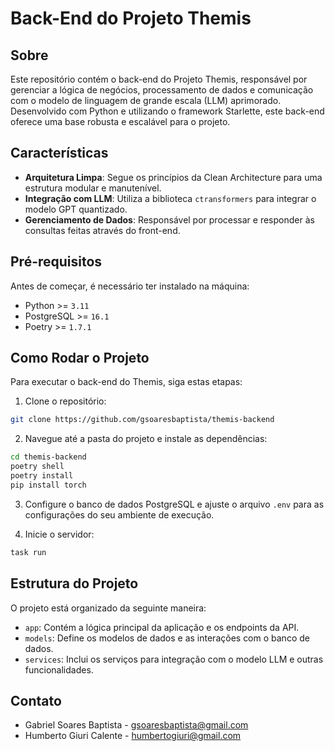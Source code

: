 # Back-End do Projeto Themis

## Sobre

Este repositório contém o back-end do Projeto Themis, responsável por gerenciar a lógica de negócios, processamento de dados e comunicação com o modelo de linguagem de grande escala (LLM) aprimorado. Desenvolvido com Python e utilizando o framework Starlette, este back-end oferece uma base robusta e escalável para o projeto.

## Características

- **Arquitetura Limpa**: Segue os princípios da Clean Architecture para uma estrutura modular e manutenível.
- **Integração com LLM**: Utiliza a biblioteca `ctransformers` para integrar o modelo GPT quantizado.
- **Gerenciamento de Dados**: Responsável por processar e responder às consultas feitas através do front-end.

## Pré-requisitos

Antes de começar, é necessário ter instalado na máquina:
- Python >= `3.11`
- PostgreSQL >= `16.1`
- Poetry >= `1.7.1`

## Como Rodar o Projeto

Para executar o back-end do Themis, siga estas etapas:

1. Clone o repositório:
```bash
git clone https://github.com/gsoaresbaptista/themis-backend
```

2. Navegue até a pasta do projeto e instale as dependências:
```bash
cd themis-backend
poetry shell
poetry install
pip install torch
```

3. Configure o banco de dados PostgreSQL e ajuste o arquivo `.env` para as configurações do seu ambiente de execução.

4. Inicie o servidor:
```bash
task run
```


## Estrutura do Projeto

O projeto está organizado da seguinte maneira:
- `app`: Contém a lógica principal da aplicação e os endpoints da API.
- `models`: Define os modelos de dados e as interações com o banco de dados.
- `services`: Inclui os serviços para integração com o modelo LLM e outras funcionalidades.

## Contato

- Gabriel Soares Baptista - gsoaresbaptista@gmail.com
- Humberto Giuri Calente - humbertogiuri@gmail.com